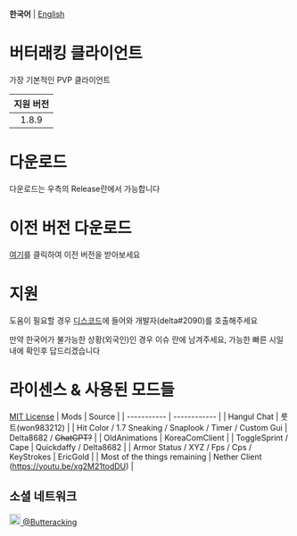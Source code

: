 **한국어** | [English](https://github.com/ButterackingClient/ButterackingClient/blob/main/README_ENGLISH.md)

# 버터래킹 클라이언트
 가장 기본적인 PVP 클라이언트
 
| 지원 버전  |
|:-----:|
| 1.8.9 |

# 다운로드
 다운로드는 우측의 Release란에서 가능합니다

# 이전 버전 다운로드
 [여기](https://kmw23.synology.me:5001/fsdownload/IiT6rR7ID/ButterackingClient)를 클릭하여 이전 버전을 받아보세요

# 지원
 도움이 필요할 경우 [디스코드](https://discord.gg/BgH7XUreff)에 들어와 개발자(delta#2090)를 호출해주세요
 
 만약 한국어가 불가능한 상황(외국인)인 경우 이슈 란에 남겨주세요, 가능한 빠른 시일내에 확인후 답드리겠습니다

# 라이센스 & 사용된 모드들
[MIT License](https://github.com/ButterackingClient/ButterackingClient/blob/main/LICENSE)
| Mods        | Source       |
| ----------- | ------------ |
| Hangul Chat | 룻트(won983212) |
| Hit Color / 1.7 Sneaking / Snaplook / Timer / Custom Gui  | Delta8682 / ~~ChatGPT?~~ |
| OldAnimations | KoreaComClient | | ToggleSprint / Cape | Quickdaffy / Delta8682 | 
| Armor Status / XYZ / Fps / Cps / KeyStrokes | EricGold | 
| Most of the things remaining | Nether Client (https://youtu.be/xg2M21todDU) |

## 소셜 네트워크
<a href="https://www.youtube.com/@Butteracking" target="_blank"> 
 <img src="https://cdn.discordapp.com/attachments/1113703627358470185/1117400943462449152/youtube.ico" width=20px height=20px> @Butteracking
</a>

